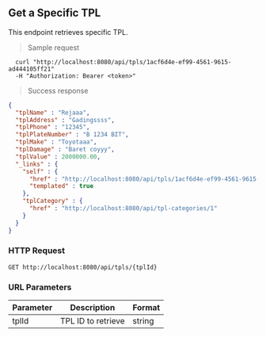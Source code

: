 
## Get a Specific TPL
This endpoint retrieves specific TPL.

> Sample request

```shell
  curl "http://localhost:8080/api/tpls/1acf6d4e-ef99-4561-9615-ad444105ff21"
  -H "Authorization: Bearer <token>"
```

> Success response

```json
{
  "tplName" : "Rejaaa",
  "tplAddress" : "Gadingssss",
  "tplPhone" : "12345",
  "tplPlateNumber" : "B 1234 BIT",
  "tplMake" : "Toyotaaa",
  "tplDamage" : "Baret coyyy",
  "tplValue" : 2000000.00,
  "_links" : {
    "self" : {
      "href" : "http://localhost:8080/api/tpls/1acf6d4e-ef99-4561-9615-ad444105ff21{?projection}",
      "templated" : true
    },
    "tplCategory" : {
      "href" : "http://localhost:8080/api/tpl-categories/1"
    }
  }
}
```

### HTTP Request

`GET http://localhost:8080/api/tpls/{tplId}`

### URL Parameters

Parameter | Description | Format
--------- | ----------- | ---------
tplId | TPL ID to retrieve | string